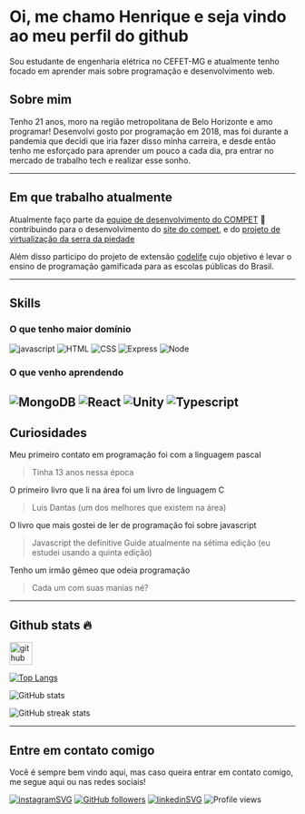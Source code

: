# Oi, me chamo Henrique e seja vindo ao meu perfil do github 

Sou estudante de engenharia elétrica no CEFET-MG e atualmente tenho focado em aprender mais sobre programação e desenvolvimento 
web.

## Sobre mim

Tenho 21 anos, moro na região metropolitana de Belo Horizonte e amo programar!
Desenvolvi gosto por programação em 2018, mas foi durante a pandemia que decidi que iria fazer disso minha carreira, e desde então tenho me esforçado para aprender um pouco a cada dia, pra entrar no mercado de trabalho tech e realizar esse sonho.

---
## Em que trabalho atualmente
Atualmente faço parte da [equipe de desenvolvimento do COMPET](https://github.com/DEV-COMPET) 💚 contribuindo para o desenvolvimento do [site do compet](https://github.com/DEV-COMPET/compet_site), e do [projeto de virtualização da serra da piedade](https://github.com/DEV-COMPET/realidadevirtualserra)

Além disso participo do projeto de extensão [codelife](https://github.com/Codelife-Compet) cujo objetivo é levar o ensino de programação gamificada para as escolas públicas do Brasil.

---
## Skills

### O que tenho maior domínio
![javascript](https://img.shields.io/badge/JavaScript-323330?style=for-the-badge&logo=javascript&logoColor=F7DF1E)
![HTML](https://img.shields.io/badge/HTML5-E34F26?style=for-the-badge&logo=html5&logoColor=white)
![CSS](https://img.shields.io/badge/CSS3-1572B6?style=for-the-badge&logo=css3&logoColor=white)
![Express](https://img.shields.io/badge/Express.js-404D59?style=for-the-badge)
![Node](https://img.shields.io/badge/Node.js-43853D?style=for-the-badge&logo=node.js&logoColor=white)


### O que venho aprendendo
![MongoDB](https://img.shields.io/badge/MongoDB-4EA94B?style=for-the-badge&logo=mongodb&logoColor=white)
![React](https://img.shields.io/badge/React-20232A?style=for-the-badge&logo=react&logoColor=61DAFB)
![Unity](https://img.shields.io/badge/Unity-100000?style=for-the-badge&logo=unity&logoColor=white)
![Typescript](https://img.shields.io/badge/TypeScript-007ACC?style=for-the-badge&logo=typescript&logoColor=white)
---
## Curiosidades 

 Meu primeiro contato em programação foi com a linguagem pascal
> Tinha 13 anos nessa época 

O primeiro livro que li na área foi um livro de linguagem C
> Luis Dantas (um dos melhores que existem na área)

O livro que mais gostei de ler de programação foi sobre javascript
> Javascript the definitive Guide atualmente na sétima edição (eu estudei usando a quinta edição)

Tenho um irmão gêmeo que odeia programação
> Cada um com suas manias né?
---
## Github stats 🔥

[<img src='https://cdn.jsdelivr.net/npm/simple-icons@3.0.1/icons/github.svg' alt='github' height='40'>](https://github.com/bidwolf)  

[![Top Langs](https://github-readme-stats.vercel.app/api/top-langs/?username=bidwolf)](https://github.com/anuraghazra/github-readme-stats)

![GitHub stats](https://github-readme-stats.vercel.app/api?username=bidwolf&show_icons=true&count_private=true)  

![GitHub streak stats](https://github-readme-streak-stats.herokuapp.com/?user=bidwolf)

---
## Entre em contato comigo

Você é sempre bem vindo aqui, mas caso queira entrar em contato comigo, me segue aqui ou nas redes sociais!

[![instagramSVG](https://img.shields.io/badge/Instagram-E4405F?style=for-the-badge&logo=instagram&logoColor=white
)](https://instagram.com/henrique._.rdg/?igshid=YmMyMT)
[![GitHub followers](https://img.shields.io/github/followers/bidwolf?color=green&label=Github&style=for-the-badge)]()
[![linkedinSVG](https://img.shields.io/badge/LinkedIn-0077B5?style=for-the-badge&logo=linkedin&logoColor=white
)](https://www.linkedin.com/in/henriquedepaularodrigues/)
![Profile views](https://gpvc.arturio.dev/bidwolf)

